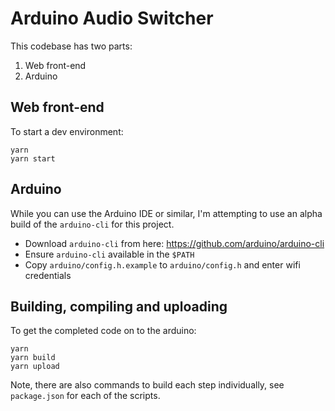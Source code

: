 Arduino Audio Switcher
======================

This codebase has two parts:

1. Web front-end
2. Arduino


Web front-end
-------------

To start a dev environment:

```
yarn
yarn start
```


Arduino
-------

While you can use the Arduino IDE or similar, I'm attempting to use an alpha
build of the `arduino-cli` for this project.

- Download `arduino-cli` from here: https://github.com/arduino/arduino-cli
- Ensure `arduino-cli` available in the `$PATH`
- Copy `arduino/config.h.example` to `arduino/config.h` and enter wifi
  credentials


Building, compiling and uploading
---------------------------------

To get the completed code on to the arduino:

```
yarn
yarn build
yarn upload
```

Note, there are also commands to build each step individually, see
`package.json` for each of the scripts.
